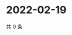 # 2022-02-19

共 0 条

<!-- BEGIN WEIBO -->
<!-- 最后更新时间 Sat Feb 19 2022 14:17:26 GMT+0800 (China Standard Time) -->

<!-- END WEIBO -->
